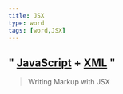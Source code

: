 ```yaml
---
title: JSX
type: word
tags: [word,JSX]
---
```


## " [JavaScript](w_JS) + [XML](w_XML) "
> Writing Markup with JSX

